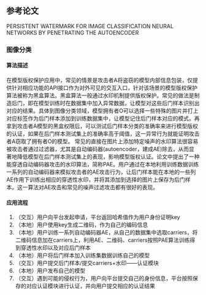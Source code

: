 ## 参考论文
PERSISTENT WATERMARK FOR IMAGE CLASSIFICATION NEURAL NETWORKS BY PENETRATING THE AUTOENCODER


### 图像分类
#### 算法描述
在模型版权保护应用中，常见的情景是攻击者A将盗窃的模型内部信息包装，仅提供针对相应功能的API接口作为对外可见的交互入口，针对该场景的模型版权保护算法被称为黑盒算法。黑盒算法一般通过水印机制提供版权保护。常见的做法是制造后门，即在模型训练时在数据集中加入异常数据，让模型对这些后门样本识别出对应的结果。具体到图像分类领域，模型拥有者O可以选择一些特殊的图片并打上对应标签作为后门样本添加到训练数据集中，让模型记住后门样本对应的模式。再拿到攻击者A模型的黑盒权限后，可以测试后门样本分类的准确率来进行模型版权的认证，如果在后门样本测试集上的准确率高于阈值，这一异常行为就能证明攻击者A窃取了拥有者O的模型。
常见的直接在图片上添加特定噪声的水印算法很容易被攻击者通过过滤器，尤其是自动编码器(autoencoder，建成AE)除去，从而显著地降低模型在后门样本测试集上的表现，影响模型版权认证。论文中提出了一种能穿透自动编码器攻击的水印算法，简称PAE。用户通过在本地利用训练数据训练一系列的自动编码器来模拟攻击者的AE攻击行为，让后门样本能在本地的一些列AE作用下训练出相应的穿透性水印，并将其添加到选择的图片上保存为后门样本。这一算法对AE攻击和常见的噪声过滤攻击都有很好的表现。

#### 应用流程
1. （交互）用户向平台发起申请，平台返回哈希值作为用户身份证明key
2. （本地）用户使用key生成二维码，作为自己的编码信息
3. （本地）用户训练一系列自动编码器AE，从自己的数据集中选取carriers，将二维码信息加在carriers上，利用AE、二维码、carriers按照PAE算法训练得到穿透性水印以及对应后门样本
4. （本地）用户将后门样本加入训练集数据训练自己的模型
5. （交互）用户提交后门样本/提交carriers+水印——认证模块
6. （本地）用户发布自己的模型
7. （交互）遇到可能的侵权行为，用户向平台提交自己的身份信息，平台按照保存的对应认证模块进行认证，并向用户提交相应的认证结果
